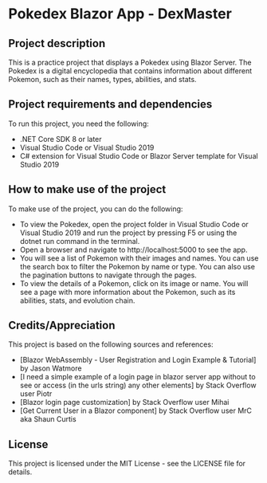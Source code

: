 # Pokedex Blazor App - DexMaster

## Project description

This is a practice project that displays a Pokedex using Blazor Server. The Pokedex is a digital encyclopedia that contains information about different Pokemon, such as their names, types, abilities, and stats.

## Project requirements and dependencies

To run this project, you need the following:

- .NET Core SDK 8 or later
- Visual Studio Code or Visual Studio 2019
- C# extension for Visual Studio Code or Blazor Server template for Visual Studio 2019

## How to make use of the project

To make use of the project, you can do the following:

- To view the Pokedex, open the project folder in Visual Studio Code or Visual Studio 2019 and run the project by pressing F5 or using the dotnet run command in the terminal.
- Open a browser and navigate to http://localhost:5000 to see the app.
- You will see a list of Pokemon with their images and names. You can use the search box to filter the Pokemon by name or type. You can also use the pagination buttons to navigate through the pages.
- To view the details of a Pokemon, click on its image or name. You will see a page with more information about the Pokemon, such as its abilities, stats, and evolution chain.

## Credits/Appreciation

This project is based on the following sources and references:

- [Blazor WebAssembly - User Registration and Login Example & Tutorial] by Jason Watmore
- [I need a simple example of a login page in blazor server app without to see or access (in the urls string) any other elements] by Stack Overflow user Piotr
- [Blazor login page customization] by Stack Overflow user Mihai
- [Get Current User in a Blazor component] by Stack Overflow user MrC aka Shaun Curtis

## License

This project is licensed under the MIT License - see the LICENSE file for details.
